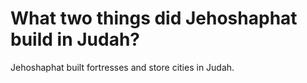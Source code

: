 # What two things did Jehoshaphat build in Judah?

Jehoshaphat built fortresses and store cities in Judah.
